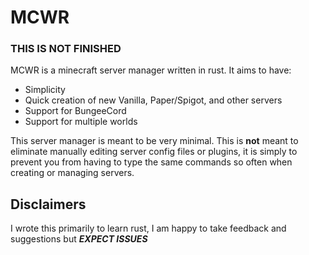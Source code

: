 # MCWR
### THIS IS NOT FINISHED
MCWR is a minecraft server manager written in rust. It aims to have:
- Simplicity
- Quick creation of new Vanilla, Paper/Spigot, and other servers
- Support for BungeeCord
- Support for multiple worlds

This server manager is meant to be very minimal. This is **not** meant to eliminate manually editing server config files or plugins, it is simply to prevent you from having to type the same commands so often when creating or managing servers.

## Disclaimers
I wrote this primarily to learn rust, I am happy to take feedback and suggestions but ***EXPECT ISSUES***
